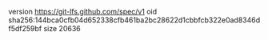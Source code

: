 version https://git-lfs.github.com/spec/v1
oid sha256:144bca0cfb04d652338cfb461ba2bc28622d1cbbfcb322e0ad8346df5df259bf
size 20636
